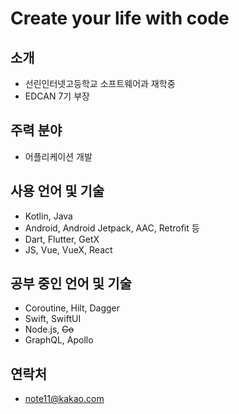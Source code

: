 # Create your life with code

## 소개
- 선린인터넷고등학교 소프트웨어과 재학중
- EDCAN 7기 부장

## 주력 분야
- 어플리케이션 개발

## 사용 언어 및 기술
 - Kotlin, Java
 - Android, Android Jetpack, AAC, Retrofit 등
 - Dart, Flutter, GetX
 - JS, Vue, VueX, React

## 공부 중인 언어 및 기술
- Coroutine, Hilt, Dagger
- Swift, SwiftUI
- Node.js, ~~Go~~
- GraphQL, Apollo

## 연락처
- note11@kakao.com
